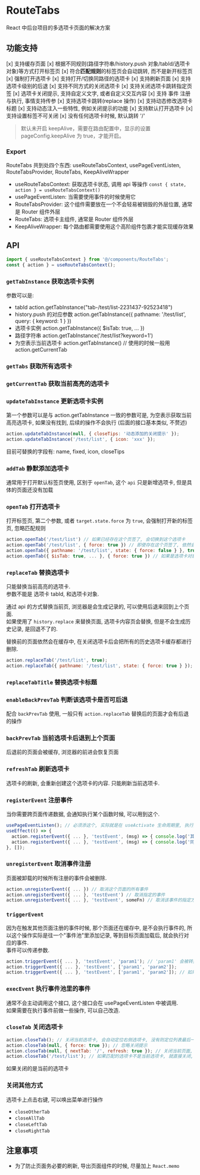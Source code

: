 # RouteTabs

React 中后台项目的多选项卡页面的解决方案

## 功能支持

[x] 支持缓存页面
[x] 根据不同规则(路径字符串/history.push 对象/tabId/选项卡对象)等方式打开标签页
[x] 符合**匹配规则**的标签页会自动跳转, 而不是新开标签页
[x] 强制打开选项卡
[x] 支持打开/切换同路径的选项卡
[x] 支持刷新页面
[x] 支持选项卡级别的后退
[x] 支持不同方式的关闭选项卡
[x] 支持关闭选项卡跳转指定页签
[x] 选项卡关闭提示, 支持自定义文字, 或者自定义交互内容
[x] 支持 事件 注册与执行, 事情支持传参
[x] 支持选项卡跳转(replace 操作)
[x] 支持动态修改选项卡标题
[x] 支持动态注入一些特性, 例如关闭提示的功能
[x] 支持默认打开选项卡
[x] 支持设置标签不可关闭
[x] 没有任何选项卡时候, 默认跳转 '/'

> 默认未开启 keepAlive，需要在路由配置中，显示的设置 pageConfig.keepAlive 为 true，才能开启。

### Export

RouteTabs 共到处四个东西: useRouteTabsContext, usePageEventListen, RouteTabsProvider, RouteTabs, KeepAliveWrapper

- useRouteTabsContext: 获取选项卡状态, 调用 api 等操作
  `const { state, action } = useRouteTabsContext()`
- usePageEventListen: 当需要使用事件的时候使用它
- RouteTabsProvider: 这个组件需要放在一个不会轻易被销毁的外层位置, 通常是 Router 组件外层
- RouteTabs: 选项卡主组件, 通常是 Router 组件外层
- KeepAliveWrapper: 每个路由都需要使用这个高阶组件包裹才能实现缓存效果

## API

```jsx
import { useRouteTabsContext } from '@/components/RouteTabs';
const { action } = useRouteTabsContext();
```

### `getTabInstance` 获取选项卡实例

参数可以是:

- tabId
  action.getTabInstance("tab-/test/list-2231437-92523418")
- history.push 的对应参数
  action.getTabInstance({ pathname: '/test/list', query: { keyword: 1 } })
- 选项卡实例
  action.getTabInstance({ $isTab: true, ... })
- 路径字符串
  action.getTabInstance('/test/list?keyword=1')
- 为空表示当前选项卡
  action.getTabInstance() // 使用的时候一般用 action.getCurrentTab

### `getTabs` 获取所有选项卡

### `getCurrentTab` 获取当前高亮的选项卡

### `updateTabInstance` 更新选项卡实例

第一个参数可以是与 action.getTabInstance 一致的参数可是, 为空表示获取当前高亮选项卡, 如果没有找到, 后续的操作不会执行 (后面的接口基本类似, 不赘述)

```js
action.updateTabInstance(null, { closeTips: '动态添加的关闭提示' });
action.updateTabInstance('/test/list', { icon: 'xxx' });
```

目前可替换的字段有: name, fixed, icon, closeTips

### `addTab` 静默添加选项卡

通常用于打开默认标签页使用, 区别于 `openTab`, 这个 `api` 只是新增选项卡, 但是具体的页面还没有加载

### `openTab` 打开选项卡

打开标签页, 第二个参数, 或者 `target.state.force` 为 `true`, 会强制打开新的标签页, 忽略匹配规则

```js
action.openTab('/test/list') // 如果已经存在这个页签了, 会切换到这个选项卡
action.openTab('/test/list', { force: true }) // 即使存在这个页签了, 依然会打开一个新的标签页
action.openTab({ pathname: '/test/list', state: { force: false } }, true) // force 为 false
action.openTab({ $isTab: true, ... }, { force: true }) // 如果是选项卡对象, 会忽略第二个参数
```

### `replaceTab` 替换选项卡

只能替换当前高亮的选项卡.  
参数不能是 选项卡 tabId, 和选项卡对象.

通过 api 的方式替换当前页, 浏览器是会生成记录的, 可以使用后退来回到上个页面.  
如果使用了 `history.replace` 来替换页面, 选项卡内容页会替换, 但是不会生成历史记录, 是回退不了的.

替换前的页面依然会在缓存中, 在关闭选项卡后会把所有的历史选项卡缓存都进行删除.

```js
action.replaceTab('/test/list', true);
action.replaceTab({ pathname: '/test/list', state: { force: true } });
```

### `replaceTabTitle` 替换选项卡标题

### `enableBackPrevTab` 判断该选项卡是否可后退

配合 `backPrevTab` 使用, 一般只有 `action.replaceTab` 替换后的页面才会有后退的操作

### `backPrevTab` 当前选项卡后退到上个页面

后退前的页面会被缓存, 浏览器的前进会恢复页面

### `refreshTab` 刷新选项卡

选项卡的刷新, 会重新创建这个选项卡的内容.
只能刷新当前选项卡.

### `registerEvent` 注册事件

当你需要跨页面传递数据, 会通知执行某个函数时候, 可以用到这个.

```js
usePageEventListen(); // 必须添这个, 实际就是在 useActivate 生命周期里, 执行其他页面发送过来的事件
useEffect(() => {
  action.registerEvent({ ... }, 'testEvent', (msg) => { console.log('其他页面传递过来的参数:', msg) })
  action.registerEvent({ ... }, 'testEvent', (msg) => { console.log('同一个事件允许存在多个函数, 都会被执行') })
}, []);
```

### `unregisterEvent` 取消事件注册

页面被卸载的时候所有注册的事件会被删除.

```js
action.unregisterEvent({ ... }) // 取消这个页面的所有事件
action.unregisterEvent({ ... }, 'testEvent') // 取消指定的事件
action.unregisterEvent({ ... }, 'testEvent', someFn) // 取消该事件的指定方法
```

### `triggerEvent`

因为在触发其他页面注册的事件时候, 那个页面还在缓存中, 是不会执行事件的, 所以这个操作实际是往一个"事件池"里添加记录, 等到目标页面加载后, 就会执行对应的事件.  
事件可以传递参数.

```js
action.triggerEvent({ ... }, 'testEvent', 'param1'); // 'param1' 会被转换成 ['param1']
action.triggerEvent({ ... }, 'testEvent', ['param1', 'param2']);
action.triggerEvent({ ... }, 'testEvent', ['param1', 'param2']); // 如果是相同的事件, 会被忽略
```

### `execEvent` 执行事件池里的事件

通常不会主动调用这个接口, 这个接口会在 usePageEventListen 中被调用.  
如果需要在执行事件前做一些操作, 可以自己改造.

### `closeTab` 关闭选项卡

```js
action.closeTab(); // 关闭当前选项卡, 会自动定位右侧选项卡, 没有则定位列表最后一个选项卡
action.closeTab(null, { force: true }); // 忽略关闭提示
action.closeTab(null, { nextTab: '/', refresh: true }); // 关闭当前页面, 跳转目标页面并刷新
action.closeTab('/test/list'); // 如果匹配的选项卡不是当前选项卡, 就直接关闭, 并销毁实例
```

如果关闭的是当前的选项卡

### 关闭其他方式

选项卡上点击右键, 可以唤出菜单进行操作

- `closeOtherTab`
- `closeAllTab`
- `closeLeftTab`
- `closeRightTab`

## 注意事项

- 为了防止页面务必要的刷新, 导出页面组件的时候, 尽量加上 `React.memo`
